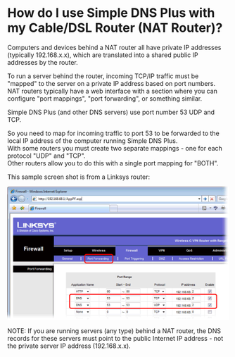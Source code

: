 ﻿---
category: 6
frontpage: false
comments: true
created-utc: 2019-01-01
modified-utc: 2019-01-01
---
# How do I use Simple DNS Plus with my Cable/DSL Router (NAT Router)?

Computers and devices behind a NAT router all have private IP addresses (typically 192.168.x.x), which are translated into a shared public IP addresses by the router.

To run a server behind the router, incoming TCP/IP traffic must be "mapped" to the server on a private IP address based on port numbers.  
NAT routers typically have a web interface with a section where you can configure "port mappings", "port forwarding", or something similar.

Simple DNS Plus (and other DNS servers) use port number 53 UDP and TCP.

So you need to map for incoming traffic to port 53 to be forwarded to the local IP address of the computer running Simple DNS Plus.  
With some routers you must create two separate mappings - one for each protocol "UDP" and "TCP".  
Other routers allow you to do this with a single port mapping for "BOTH".

This sample screen shot is from a Linksys router:

![](img/57/1.png)

NOTE: If you are running servers (any type) behind a NAT router, the DNS records for these servers must point to the public Internet IP address - not the private server IP address (192.168.x.x).


